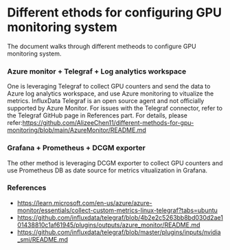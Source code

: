# Different ethods for configuring GPU monitoring system
The document walks through different metheods to configure GPU monitoring system. 

### Azure monitor + Telegraf + Log analytics workspace
One is leveraging Telegraf to collect GPU counters and send the data to Azure log analytics workspace, and use Azure monitoring to vitualize the metrics. 
InfluxData Telegraf is an open source agent and not officially supported by Azure Monitor. For issues with the Telegraf connector, refer to the Telegraf GitHub page in References part.
For details, please refer:https://github.com/AlizeeChen11/different-methods-for-gpu-monitoring/blob/main/AzureMonitor/README.md

### Grafana + Prometheus + DCGM exporter
The other method is leveraging DCGM exporter to collect GPU counters and use Prometheus DB as date source for metrics vitualization in Grafana.

### References
- https://learn.microsoft.com/en-us/azure/azure-monitor/essentials/collect-custom-metrics-linux-telegraf?tabs=ubuntu
- https://github.com/influxdata/telegraf/blob/4b2e2c5263bb8bd030d2ae101438810c1af61945/plugins/outputs/azure_monitor/README.md
- https://github.com/influxdata/telegraf/blob/master/plugins/inputs/nvidia_smi/README.md
